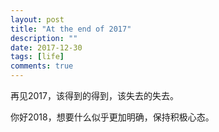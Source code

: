 ```yaml
---
layout: post
title: "At the end of 2017"
description: ""
date: 2017-12-30
tags: [life]
comments: true
---
```


再见2017，该得到的得到，该失去的失去。

你好2018，想要什么似乎更加明确，保持积极心态。


